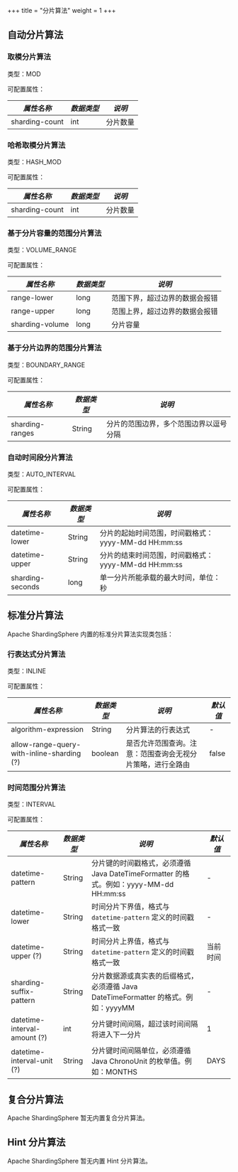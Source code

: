 +++
title = "分片算法"
weight = 1
+++

## 自动分片算法

### 取模分片算法

类型：MOD

可配置属性：

| *属性名称*      | *数据类型* | *说明*  |
| -------------- | --------- | ------- |
| sharding-count | int       | 分片数量 |

### 哈希取模分片算法

类型：HASH_MOD

可配置属性：

| *属性名称*      | *数据类型* | *说明*  |
| -------------- | --------- | ------- |
| sharding-count | int       | 分片数量 |

### 基于分片容量的范围分片算法

类型：VOLUME_RANGE

可配置属性：

| *属性名称*       | *数据类型* | *说明*                      |
| --------------- | --------- | -------------------------- |
| range-lower     | long      | 范围下界，超过边界的数据会报错 |
| range-upper     | long      | 范围上界，超过边界的数据会报错 |
| sharding-volume | long      | 分片容量                    |

### 基于分片边界的范围分片算法

类型：BOUNDARY_RANGE

可配置属性：

| *属性名称*       | *数据类型* | *说明*                            |
| --------------- | --------- | --------------------------------- |
| sharding-ranges | String    | 分片的范围边界，多个范围边界以逗号分隔 |

### 自动时间段分片算法

类型：AUTO_INTERVAL

可配置属性：

| *属性名称*        | *数据类型* | *说明*                                          |
| ---------------- | --------- | ----------------------------------------------- |
| datetime-lower   | String    | 分片的起始时间范围，时间戳格式：yyyy-MM-dd HH:mm:ss |
| datetime-upper   | String    | 分片的结束时间范围，时间戳格式：yyyy-MM-dd HH:mm:ss |
| sharding-seconds | long      | 单一分片所能承载的最大时间，单位：秒                |

## 标准分片算法

Apache ShardingSphere 内置的标准分片算法实现类包括：

### 行表达式分片算法

类型：INLINE

可配置属性：

| *属性名称*                                 | *数据类型* | *说明*                                              | *默认值* |
| ----------------------------------------- | --------- | --------------------------------------------------- | ------- |
| algorithm-expression                      | String    | 分片算法的行表达式                                    | -       |
| allow-range-query-with-inline-sharding (?)| boolean   | 是否允许范围查询。注意：范围查询会无视分片策略，进行全路由 | false   |

### 时间范围分片算法

类型：INTERVAL

可配置属性：

| *属性名称*                    | *数据类型* | *说明*                                                                           | *默认值* |
| ---------------------------- | --------- | -------------------------------------------------------------------------------- | ------- |
| datetime-pattern             | String    | 分片键的时间戳格式，必须遵循 Java DateTimeFormatter 的格式。例如：yyyy-MM-dd HH:mm:ss | -       |
| datetime-lower               | String    | 时间分片下界值，格式与 `datetime-pattern` 定义的时间戳格式一致                        | -       |
| datetime-upper (?)           | String    | 时间分片上界值，格式与 `datetime-pattern` 定义的时间戳格式一致                        | 当前时间 |
| sharding-suffix-pattern      | String    | 分片数据源或真实表的后缀格式，必须遵循 Java DateTimeFormatter 的格式。例如：yyyyMM     | -       |
| datetime-interval-amount (?) | int       | 分片键时间间隔，超过该时间间隔将进入下一分片                                          | 1       |
| datetime-interval-unit (?)   | String    | 分片键时间间隔单位，必须遵循 Java ChronoUnit 的枚举值。例如：MONTHS                   | DAYS    |

## 复合分片算法

Apache ShardingSphere 暂无内置复合分片算法。

## Hint 分片算法

Apache ShardingSphere 暂无内置 Hint 分片算法。
